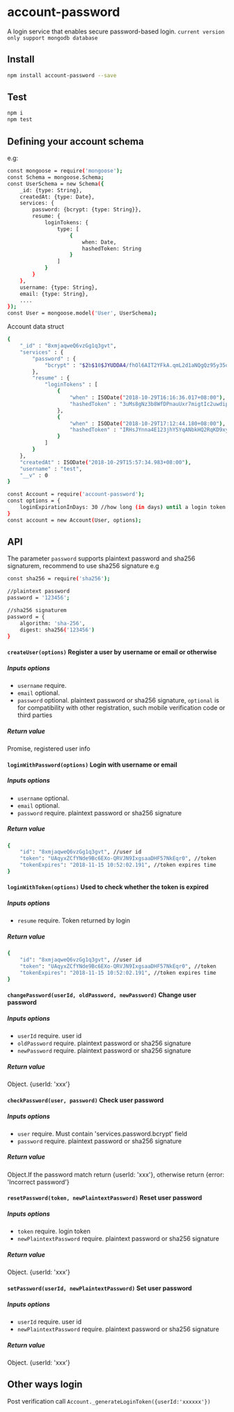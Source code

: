 # account-password
A login service that enables secure password-based login. `current version only support mongodb database`

## Install

```bash
npm install account-password --save
```
## Test
```bash
npm i
npm test
```

## Defining your account schema

e.g:

```bash
const mongoose = require('mongoose');
const Schema = mongoose.Schema;
const UserSchema = new Schema({
    _id: {type: String},
    createdAt: {type: Date},
    services: {
        password: {bcrypt: {type: String}},
        resume: {
            loginTokens: {
                type: [
                    {
                        when: Date,
                        hashedToken: String
                    }
                ]
            }
        }
    },
    username: {type: String},
    email: {type: String},
    ....
});
const User = mongoose.model('User', UserSchema);
```
Account data struct
```bash
{
    "_id" : "8xmjaqweQ6vzGg1q3gvt",
    "services" : {
        "password" : {
            "bcrypt" : "$2b$10$JYUDDA4/fhOl6AIT2YFkA.qmL2d1aNQgQz95y35o01FCG6delTQI."
        },
        "resume" : {
            "loginTokens" : [
                {
                    "when" : ISODate("2018-10-29T16:16:36.017+08:00"),
                    "hashedToken" : "3uMs8gNz3b8WfDPnauUxr7migtIc2uwdipAYZefYXcE="
                },
                {
                    "when" : ISODate("2018-10-29T17:12:44.180+08:00"),
                    "hashedToken" : "IRHsJYnna4E123jhY5YqANbkHQ2RqKD9xyv6WDF8xk8="
                }
            ]
        }
    },
    "createdAt" : ISODate("2018-10-29T15:57:34.983+08:00"),
    "username" : "test",
    "__v" : 0
}
```



```bash
const Account = require('account-password');
const options = {
    loginExpirationInDays: 30 //how long (in days) until a login token expires, default 90
}
const account = new Account(User, options);
```

## API

The parameter `password` supports plaintext password and sha256 signaturem, recommend to use sha256 signature
e.g
```bash
const sha256 = require('sha256');

//plaintext password
password = '123456';

//sha256 signaturem
password = {
    algorithm: 'sha-256',
    digest: sha256('123456')
}
```

#### `createUser(options)` Register a user by username or email or otherwise
##### Inputs options
   * `username` require.
   * `email` optional.
   * `password` optional. plaintext password or sha256 signature, `optional` is for compatibility with other registration, such mobile verification code or third parties
##### Return value
  Promise, registered user info



#### `loginWithPassword(options)` Login with username or email
##### Inputs options
   * `username` optional.
   * `email` optional.
   * `password` require. plaintext password or sha256 signature
##### Return value
```bash
{
    "id": "8xmjaqweQ6vzGg1q3gvt", //user id
    "token": "UAqyxZCfYNde9Bc6EXo-QRVJN9IxgsaaDHF57NkEqr0", //token
    "tokenExpires": "2018-11-15 10:52:02.191", //token expires time
}
```

#### `loginWithToken(options)` Used to check whether the token is expired
##### Inputs options
   * `resume` require. Token returned by login
##### Return value
```bash
{
    "id": "8xmjaqweQ6vzGg1q3gvt", //user id
    "token": "UAqyxZCfYNde9Bc6EXo-QRVJN9IxgsaaDHF57NkEqr0", //token
    "tokenExpires": "2018-11-15 10:52:02.191", //token expires time
}
```

#### `changePassword(userId, oldPassword, newPassword)` Change user password
##### Inputs options
   * `userId` require. user id
   * `oldPassword` require. plaintext password or sha256 signature
   * `newPassword` require. plaintext password or sha256 signature
##### Return value
  Object. {userId: 'xxx'}

#### `checkPassword(user, password)` Check user password
##### Inputs options
   * `user` require. Must contain 'services.password.bcrypt' field
   * `password` require. plaintext password or sha256 signature
##### Return value
  Object.If the password match return {userId: 'xxx'}, otherwise return {error: 'Incorrect password'}

#### `resetPassword(token, newPlaintextPassword)` Reset user password
##### Inputs options
   * `token` require. login token
   * `newPlaintextPassword` require. plaintext password or sha256 signature
##### Return value
  Object. {userId: 'xxx'}

#### `setPassword(userId, newPlaintextPassword)` Set user password
##### Inputs options
   * `userId` require. user id
   * `newPlaintextPassword` require. plaintext password or sha256 signature
##### Return value
  Object. {userId: 'xxx'}

## Other ways login
Post verification call `Account._generateLoginToken({userId:'xxxxxx'})`
